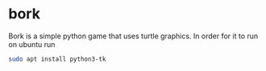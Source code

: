 # bork
Bork is a simple python game that uses turtle graphics. In order for it to run on ubuntu
run 
```sh
sudo apt install python3-tk
```
